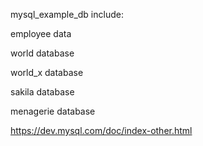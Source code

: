 mysql_example_db include:

employee data

world database

world_x database

sakila database

menagerie database

https://dev.mysql.com/doc/index-other.html
